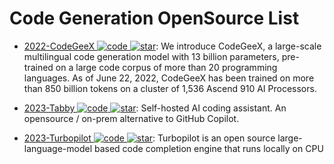 # Code Generation OpenSource List

- [2022-CodeGeeX ![code](https://ng-tech.icu/assets/code.svg) ![star](https://img.shields.io/github/stars/THUDM/CodeGeeX)](https://github.com/THUDM/CodeGeeX): We introduce CodeGeeX, a large-scale multilingual code generation model with 13 billion parameters, pre-trained on a large code corpus of more than 20 programming languages. As of June 22, 2022, CodeGeeX has been trained on more than 850 billion tokens on a cluster of 1,536 Ascend 910 AI Processors.

- [2023-Tabby ![code](https://ng-tech.icu/assets/code.svg) ![star](https://img.shields.io/github/stars/TabbyML/tabby)](https://github.com/TabbyML/tabby): Self-hosted AI coding assistant. An opensource / on-prem alternative to GitHub Copilot.

- [2023-Turbopilot ![code](https://ng-tech.icu/assets/code.svg) ![star](https://img.shields.io/github/stars/ravenscroftj/turbopilot)](https://github.com/ravenscroftj/turbopilot): Turbopilot is an open source large-language-model based code completion engine that runs locally on CPU

